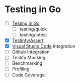 # Testing in Go

* [ ] [Testing in Go](testing.ipynb)
    * [ ] testing/quick
    * [ ] testing/iotest
* [x] [Testinfy/Assert](testify.md)
* [x] [Visual Studio Code](vsc.md) Integration 
* [ ] Github Integration 
* [ ] Testify Mocking
* [ ] Benchmarking
* [ ] Profiling
* [ ] Code Coverage